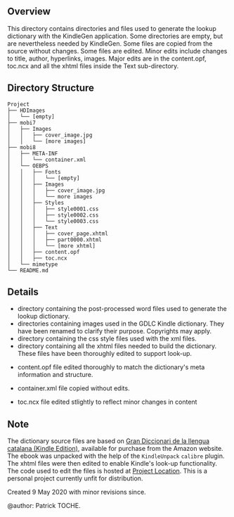 ## Overview

This directory contains directories and files used to generate the lookup dictionary with the KindleGen application. Some directories are empty, but are nevertheless needed by KindleGen. Some files are copied from the source without changes. Some files are edited. Minor edits include changes to title, author, hyperlinks, images. Major edits are in the content.opf, toc.ncx and all the xhtml files inside the Text sub-directory.

## Directory Structure

    Project
    ├── HDImages
    │   └── [empty]
    ├── mobi7
    │   ├── Images 
    │   │   ├── cover_image.jpg
    │   │   └── [more images]
    ├── mobi8
    │   ├── META-INF
    │   │   └── container.xml
    │   └── OEBPS
    │   │   ├── Fonts 
    │   │   │   └── [empty]
    │   │   ├── Images 
    │   │   │   ├── cover_image.jpg
    │   │   │   └── more images
    │   │   ├── Styles 
    │   │   │   ├── style0001.css
    │   │   │   ├── style0002.css
    │   │   │   └── style0003.css
    │   │   ├── Text     
    │   │   │   ├── cover_page.xhtml
    │   │   │   ├── part0000.xhtml
    │   │   │   └── [more xhtml]
    │   │   ├── content.opf
    │   │   ├── toc.ncx
    │   └── mimetype
    └── README.md

## Details

 - <Text> 
     directory containing the post-processed word files used to generate the lookup dictionary. 

- <Images>
    directories containing images used in the GDLC Kindle dictionary. They have been renamed to clarify their purpose. Copyrights may apply. 
    
 - <Styles>
     directory containing the css style files used with the xml files.

 - <Text>
     directory containing all the xhtml files needed to build the dictionary. These files have been thoroughly edited to support look-up.
 
 - content.opf
     file edited thoroughly to match the dictionary's meta information and structure.
 - container.xml 
     file copied without edits.
 - toc.ncx 
     file edited stlightly to reflect minor changes in content
     
## Note

The dictionary source files are based on [Gran Diccionari de la llengua catalana (Kindle Edition)](https://www.amazon.com/Gran-Diccionari-Llengua-Catalana-Catalan-ebook/dp/B00DZWFU), available for purchase from the Amazon website. The ebook was unpacked with the help of the `KindleUnpack` `calibre` plugin. The xhtml files were then edited to enable Kindle's look-up functionality. The code used to edit the files is hosted at [Project Location](https://github.com/ptoche/GDLC). This is a personal project currently unfit for distribution. 


Created 9 May 2020 with minor revisions since.

@author: Patrick TOCHE.
